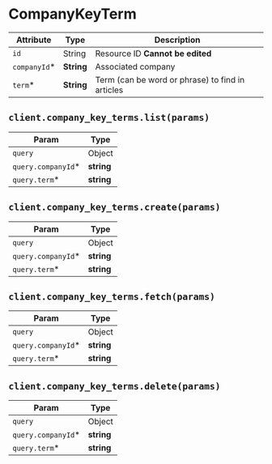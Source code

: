 # CompanyKeyTerm

| Attribute | Type | Description |
| --------- | ---- | ----------- |
| `id`         | String     | Resource ID **Cannot be edited** |
| `companyId`* | **String** | Associated company |
| `term`*      | **String** | Term (can be word or phrase) to find in articles |

## `client.company_key_terms.list(params)`

| Param | Type |
|-------|------|
| `query`             | Object |
| `query.companyId`*  | **string** |
| `query.term`*       | **string** |

## `client.company_key_terms.create(params)`

| Param | Type |
|-------|------|
| `query`             | Object |
| `query.companyId`*  | **string** |
| `query.term`*       | **string** |

## `client.company_key_terms.fetch(params)`

| Param | Type |
|-------|------|
| `query`             | Object |
| `query.companyId`*  | **string** |
| `query.term`*       | **string** |

## `client.company_key_terms.delete(params)`

| Param | Type |
|-------|------|
| `query`             | Object |
| `query.companyId`*  | **string** |
| `query.term`*       | **string** |
